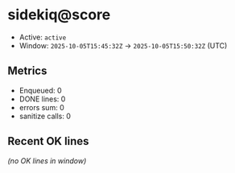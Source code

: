 # sidekiq@score

- Active: `active`
- Window: `2025-10-05T15:45:32Z` → `2025-10-05T15:50:32Z` (UTC)

## Metrics
- Enqueued: 0
- DONE lines: 0
- errors sum: 0
- sanitize calls: 0

## Recent OK lines
_(no OK lines in window)_
